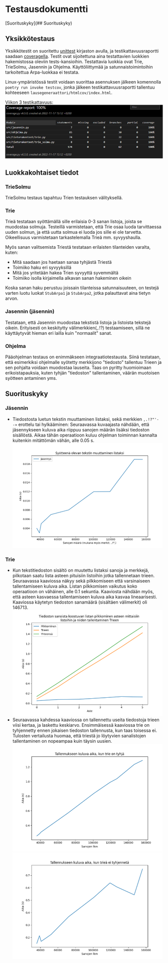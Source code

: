 # Testausdokumentti

[Suorituskyky](## Suorituskyky)

## Yksikkötestaus

Yksikkötestit on suoritettu [unittest](https://docs.python.org/3/library/unittest.html) kirjaston avulla, ja testikattavuusraportti saadaan [coveragella](https://coverage.readthedocs.io/en/6.5.0/). Testit ovat sijoitettuna aina testattavien luokkien hakemistossa oleviin tests-kansioihin.
Testattavia luokkia ovat Trie, TrieSolmu, Jasennin ja Ohjelma. Käyttöliittymää ja satunnaistoimintoihin tarkoitettua Arpa-luokkaa ei testata.

Linux-ympäristössä testit voidaan suorittaa asennuksen jälkeen komennolla `poetry run invoke testcov`, jonka jälkeen testikattavuusraportti tallentuu kohteeseen `lausegeneraattori/htmlcov/index.html`. 

Viikon 3 testikattavuus: ![kuva](https://raw.githubusercontent.com/Desipeli/tiralabra/main/dokumentaatio/coverage_report_viikko_3.PNG)

## Luokkakohtaiset tiedot

### TrieSolmu

TrieSolmu testaus tapahtuu Trien testauksen välityksellä.

### Trie

Trieä testataan syöttämällä sille erilaisia 0-3 sanan listoja, joista se muodostaa solmuja. Testeillä varmistetaan, että Trie osaa luoda tarvittaessa uuden solmun, ja että uutta solmua ei luoda jos sille ei ole tarvetta. Oikeellisuus varmistetaan tarkastelemalla Trieä mm. syvyyshaulla.

Myös sanan valitsemista Triestä testataan erilaisten tilanteiden varalta, kuten:
- Mitä saadaan jos haetaan sanaa tyhjästä Triestä
- Toimiiko haku eri syvyyksillä
- Mitä jos yritetään hakea Trien syvyyttä syvemmältä
- Toimiiko isolla kirjaimella alkavan sanan hakeminen oikein

Koska sanan haku perustuu joissain tilanteissa satunnaisuuteen, on testejä varten luotu luokat `StubArpa1` ja `StubArpa2`, jotka palauttavat aina tietyn arvon.

### Jasennin (jäsennin)

Testataan, että Jasennin muodostaa tekstistä listoja ja listoista tekstejä oikein. Erityisesti on keskitytty välimerkkien(,.!?) testaamiseen, sillä ne käyttäytyvät hieman eri lailla kuin "normaalit" sanat.

### Ohjelma

Pääohjelman testaus on enimmäkseen integraatiotestausta. Siinä testataan, että esimerkiksi ohjelmalle syötetty merkkijono "tiedosto" tallentuu Trieen ja sen pohjalta voidaan muodostaa lauseita. Taas on pyritty huomioimaan erikoistapauksia, kuten tyhjän "tiedoston" tallentaminen, väärän muotoisen syötteen antaminen yms.

## Suorituskyky

### Jäsennin

- Tiedostosta luetun tekstin muuttaminen listaksi, sekä merkkien ``,.!?"'--»`` erottelu tai hylkääminen: Seuraavassa kuvaajasta nähdään, että jäsennykseen kuluva aika riippuu sanojen määrän lisäksi tiedoston sisällöstä. Aikaa tähän operaatioon kuluu ohjelman toiminnan kannalta kuitenkin mitättömän vähän, alle 0.05 s.
![Jäsennys listaksi](https://raw.githubusercontent.com/Desipeli/tiralabra/main/dokumentaatio/jasennys_listaksi.png)


### Trie
- Kun tekstitiedoston sisältö on muutettu listaksi sanoja ja merkkejä, pilkotaan saatu lista asteen pituisiin listoihin jotka tallennetaan trieen. Seuraavassa kaaviossa näkyy sekä pilkkomiseen että varsinaiseen tallentamiseen kuluva aika. Listan pilkkomisen vaikutus koko operaatioon on vähäinen, alle 0.1 sekuntia. Kaaviosta nähdään myös, että asteen kasvaessa tallentamiseen kuluva aika kasvaa lineaarisesti. Kaaviossa käytetyn tiedoston sanamäärä (sisältäen välimerkit) oli 146713.
![Tallennus Trieen](https://raw.githubusercontent.com/Desipeli/tiralabra/main/dokumentaatio/pilkkominen_trieen.png)
- Seuraavassa kahdessa kaaviossa on tallennettu useita tiedostoja trieen viisi kertaa, ja laskettu keskiarvo. Ensimmäisessä kaaviossa trie on tyhjennetty ennen jokaisen tiedoston tallennusta, kun taas toisessa ei. Tulosten vertailusta huomaa, että triestä jo löytyvien sanalistojen tallentaminen on nopeampaa kuin täysin uusien.
![Kaikkien tallennus tyhjään trieen](https://raw.githubusercontent.com/Desipeli/tiralabra/main/dokumentaatio/tallennus_trie_tyhennetaan.png)
![Kaikkien talllennus trieen](https://raw.githubusercontent.com/Desipeli/tiralabra/main/dokumentaatio/tallennus_trie_ei_tyhjenneta.png)
